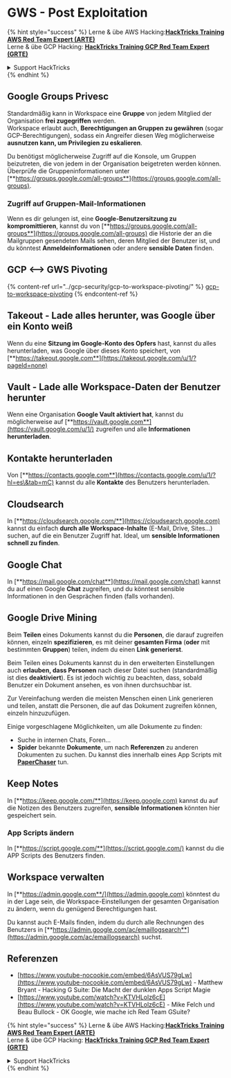 # GWS - Post Exploitation

{% hint style="success" %}
Lerne & übe AWS Hacking:<img src="../../.gitbook/assets/image (1) (1) (1) (1).png" alt="" data-size="line">[**HackTricks Training AWS Red Team Expert (ARTE)**](https://training.hacktricks.xyz/courses/arte)<img src="../../.gitbook/assets/image (1) (1) (1) (1).png" alt="" data-size="line">\
Lerne & übe GCP Hacking: <img src="../../.gitbook/assets/image (2) (1).png" alt="" data-size="line">[**HackTricks Training GCP Red Team Expert (GRTE)**<img src="../../.gitbook/assets/image (2) (1).png" alt="" data-size="line">](https://training.hacktricks.xyz/courses/grte)

<details>

<summary>Support HackTricks</summary>

* Überprüfe die [**Abonnementpläne**](https://github.com/sponsors/carlospolop)!
* **Tritt der** 💬 [**Discord-Gruppe**](https://discord.gg/hRep4RUj7f) oder der [**Telegram-Gruppe**](https://t.me/peass) bei oder **folge** uns auf **Twitter** 🐦 [**@hacktricks\_live**](https://twitter.com/hacktricks_live)**.**
* **Teile Hacking-Tricks, indem du PRs zu den** [**HackTricks**](https://github.com/carlospolop/hacktricks) und [**HackTricks Cloud**](https://github.com/carlospolop/hacktricks-cloud) GitHub-Repos einreichst.

</details>
{% endhint %}

## Google Groups Privesc

Standardmäßig kann in Workspace eine **Gruppe** von jedem Mitglied der Organisation **frei zugegriffen** werden.\
Workspace erlaubt auch, **Berechtigungen an Gruppen zu gewähren** (sogar GCP-Berechtigungen), sodass ein Angreifer diesen Weg möglicherweise **ausnutzen kann, um Privilegien zu eskalieren**.

Du benötigst möglicherweise Zugriff auf die Konsole, um Gruppen beizutreten, die von jedem in der Organisation beigetreten werden können. Überprüfe die Gruppeninformationen unter [**https://groups.google.com/all-groups**](https://groups.google.com/all-groups).

### Zugriff auf Gruppen-Mail-Informationen

Wenn es dir gelungen ist, eine **Google-Benutzersitzung zu kompromittieren**, kannst du von [**https://groups.google.com/all-groups**](https://groups.google.com/all-groups) die Historie der an die Mailgruppen gesendeten Mails sehen, deren Mitglied der Benutzer ist, und du könntest **Anmeldeinformationen** oder andere **sensible Daten** finden.

## GCP <--> GWS Pivoting

{% content-ref url="../gcp-security/gcp-to-workspace-pivoting/" %}
[gcp-to-workspace-pivoting](../gcp-security/gcp-to-workspace-pivoting/)
{% endcontent-ref %}

## Takeout - Lade alles herunter, was Google über ein Konto weiß

Wenn du eine **Sitzung im Google-Konto des Opfers** hast, kannst du alles herunterladen, was Google über dieses Konto speichert, von [**https://takeout.google.com**](https://takeout.google.com/u/1/?pageId=none)

## Vault - Lade alle Workspace-Daten der Benutzer herunter

Wenn eine Organisation **Google Vault aktiviert hat**, kannst du möglicherweise auf [**https://vault.google.com**](https://vault.google.com/u/1/) zugreifen und alle **Informationen** **herunterladen**.

## Kontakte herunterladen

Von [**https://contacts.google.com**](https://contacts.google.com/u/1/?hl=es\&tab=mC) kannst du alle **Kontakte** des Benutzers herunterladen.

## Cloudsearch

In [**https://cloudsearch.google.com/**](https://cloudsearch.google.com) kannst du einfach **durch alle Workspace-Inhalte** (E-Mail, Drive, Sites...) suchen, auf die ein Benutzer Zugriff hat. Ideal, um **sensible Informationen schnell zu finden**.

## Google Chat

In [**https://mail.google.com/chat**](https://mail.google.com/chat) kannst du auf einen Google **Chat** zugreifen, und du könntest sensible Informationen in den Gesprächen finden (falls vorhanden).

## Google Drive Mining

Beim **Teilen** eines Dokuments kannst du die **Personen**, die darauf zugreifen können, einzeln **spezifizieren**, es mit deiner **gesamten Firma** (**oder** mit bestimmten **Gruppen**) teilen, indem du einen **Link generierst**.

Beim Teilen eines Dokuments kannst du in den erweiterten Einstellungen auch **erlauben, dass Personen** nach dieser Datei suchen (standardmäßig ist dies **deaktiviert**). Es ist jedoch wichtig zu beachten, dass, sobald Benutzer ein Dokument ansehen, es von ihnen durchsuchbar ist.

Zur Vereinfachung werden die meisten Menschen einen Link generieren und teilen, anstatt die Personen, die auf das Dokument zugreifen können, einzeln hinzuzufügen.

Einige vorgeschlagene Möglichkeiten, um alle Dokumente zu finden:

* Suche in internen Chats, Foren...
* **Spider** bekannte **Dokumente**, um nach **Referenzen** zu anderen Dokumenten zu suchen. Du kannst dies innerhalb eines App Scripts mit [**PaperChaser**](https://github.com/mandatoryprogrammer/PaperChaser) tun.

## **Keep Notes**

In [**https://keep.google.com/**](https://keep.google.com) kannst du auf die Notizen des Benutzers zugreifen, **sensible** **Informationen** könnten hier gespeichert sein.

### App Scripts ändern

In [**https://script.google.com/**](https://script.google.com/) kannst du die APP Scripts des Benutzers finden.

## **Workspace verwalten**

In [**https://admin.google.com**/](https://admin.google.com) könntest du in der Lage sein, die Workspace-Einstellungen der gesamten Organisation zu ändern, wenn du genügend Berechtigungen hast.

Du kannst auch E-Mails finden, indem du durch alle Rechnungen des Benutzers in [**https://admin.google.com/ac/emaillogsearch**](https://admin.google.com/ac/emaillogsearch) suchst.

## Referenzen

* [https://www.youtube-nocookie.com/embed/6AsVUS79gLw](https://www.youtube-nocookie.com/embed/6AsVUS79gLw) - Matthew Bryant - Hacking G Suite: Die Macht der dunklen Apps Script Magie
* [https://www.youtube.com/watch?v=KTVHLolz6cE](https://www.youtube.com/watch?v=KTVHLolz6cE) - Mike Felch und Beau Bullock - OK Google, wie mache ich Red Team GSuite?

{% hint style="success" %}
Lerne & übe AWS Hacking:<img src="../../.gitbook/assets/image (1) (1) (1) (1).png" alt="" data-size="line">[**HackTricks Training AWS Red Team Expert (ARTE)**](https://training.hacktricks.xyz/courses/arte)<img src="../../.gitbook/assets/image (1) (1) (1) (1).png" alt="" data-size="line">\
Lerne & übe GCP Hacking: <img src="../../.gitbook/assets/image (2) (1).png" alt="" data-size="line">[**HackTricks Training GCP Red Team Expert (GRTE)**<img src="../../.gitbook/assets/image (2) (1).png" alt="" data-size="line">](https://training.hacktricks.xyz/courses/grte)

<details>

<summary>Support HackTricks</summary>

* Überprüfe die [**Abonnementpläne**](https://github.com/sponsors/carlospolop)!
* **Tritt der** 💬 [**Discord-Gruppe**](https://discord.gg/hRep4RUj7f) oder der [**Telegram-Gruppe**](https://t.me/peass) bei oder **folge** uns auf **Twitter** 🐦 [**@hacktricks\_live**](https://twitter.com/hacktricks_live)**.**
* **Teile Hacking-Tricks, indem du PRs zu den** [**HackTricks**](https://github.com/carlospolop/hacktricks) und [**HackTricks Cloud**](https://github.com/carlospolop/hacktricks-cloud) GitHub-Repos einreichst.

</details>
{% endhint %}
